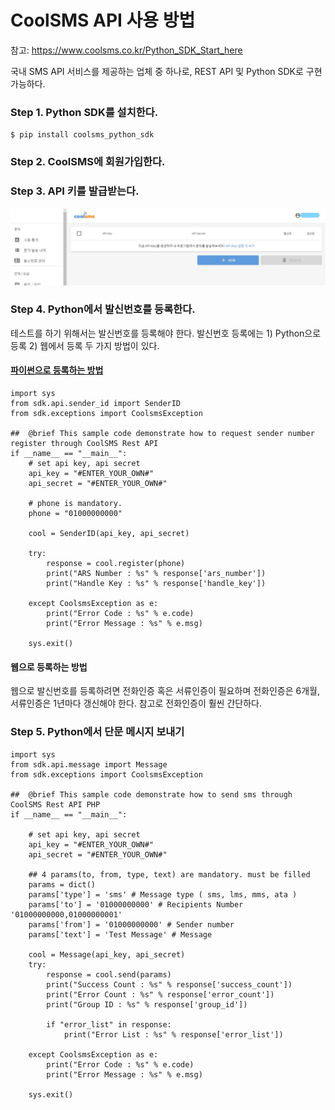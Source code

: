 # CoolSMS API 사용 방법

참고: https://www.coolsms.co.kr/Python_SDK_Start_here

국내 SMS API 서비스를 제공하는 업체 중 하나로, REST API 및 Python SDK로 구현가능하다.

### Step 1. Python SDK를 설치한다.
    
    
    $ pip install coolsms_python_sdk
    

### Step 2. CoolSMS에 회원가입한다.

### Step 3. API 키를 발급받는다.
![Alt CoolSMS 1](/images/coolsms1.png)

### Step 4. Python에서 발신번호를 등록한다.
테스트를 하기 위해서는 발신번호를 등록해야 한다. 
발신번호 등록에는 1) Python으로 등록 2) 웹에서 등록 두 가지 방법이 있다.

#### [파이썬으로 등록하는 방법](https://www.coolsms.co.kr/Python_SDK_EXAMPLE_SenderID)
	import sys
	from sdk.api.sender_id import SenderID 
	from sdk.exceptions import CoolsmsException

	##  @brief This sample code demonstrate how to request sender number register through CoolSMS Rest API
	if __name__ == "__main__":
	    # set api key, api secret
	    api_key = "#ENTER_YOUR_OWN#"
	    api_secret = "#ENTER_YOUR_OWN#"

	    # phone is mandatory.
	    phone = "01000000000"

	    cool = SenderID(api_key, api_secret)

	    try:
	        response = cool.register(phone)
	        print("ARS Number : %s" % response['ars_number'])
	        print("Handle Key : %s" % response['handle_key'])

	    except CoolsmsException as e:
	        print("Error Code : %s" % e.code)
            print("Error Message : %s" % e.msg)

        sys.exit()

#### 웹으로 등록하는 방법
웹으로 발신번호를 등록하려면 전화인증 혹은 서류인증이 필요하며 전화인증은 6개월, 서류인증은 1년마다 갱신해야 한다. 
참고로 전화인증이 훨씬 간단하다.

### Step 5. Python에서 단문 메시지 보내기

	import sys
	from sdk.api.message import Message
	from sdk.exceptions import CoolsmsException

	##  @brief This sample code demonstrate how to send sms through CoolSMS Rest API PHP
	if __name__ == "__main__":

        # set api key, api secret
        api_key = "#ENTER_YOUR_OWN#"
        api_secret = "#ENTER_YOUR_OWN#"

        ## 4 params(to, from, type, text) are mandatory. must be filled
        params = dict()
        params['type'] = 'sms' # Message type ( sms, lms, mms, ata )
        params['to'] = '01000000000' # Recipients Number '01000000000,01000000001'
        params['from'] = '01000000000' # Sender number
        params['text'] = 'Test Message' # Message

        cool = Message(api_key, api_secret)
        try:
            response = cool.send(params)
            print("Success Count : %s" % response['success_count'])
            print("Error Count : %s" % response['error_count'])
            print("Group ID : %s" % response['group_id'])

            if "error_list" in response:
                print("Error List : %s" % response['error_list'])

        except CoolsmsException as e:
            print("Error Code : %s" % e.code)
            print("Error Message : %s" % e.msg)

        sys.exit()



